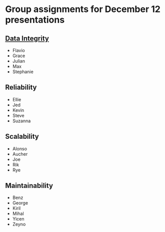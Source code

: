 # Group assignments for December 12 presentations

## [Data Integrity](https://docs.google.com/presentation/d/1_z8MVBdAhBURb2PTbV6xc3n626Cfti4VY4QujfWUR2Y/edit?usp=sharing)
* Flavio  
* Grace  
* Julian  
* Max  
* Stephanie  

## Reliability
* Ellie  
* Jed  
* Kevin  
* Steve  
* Suzanna  

## Scalability
* Alonso  
* Aucher  
* Joe  
* Rik  
* Rye  

## Maintainability
* Benz  
* George  
* Kiril  
* Mihal  
* Yicen  
* Zeyno
  
